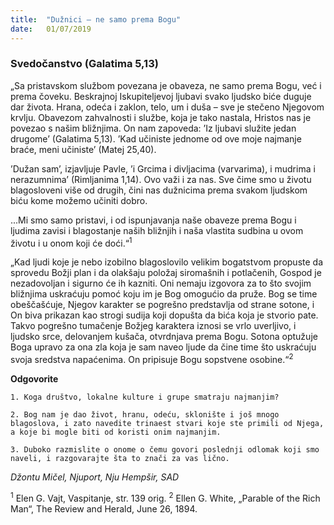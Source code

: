 ```yaml
---
title:  "Dužnici – ne samo prema Bogu"
date:   01/07/2019
---
```


### Svedočanstvo (Galatima 5,13)

„Sa pristavskom službom povezana je obaveza, ne samo prema Bogu, već i prema čoveku. Beskrajnoj Iskupiteljevoj ljubavi svako ljudsko biće duguje dar života. Hrana, odeća i zaklon, telo, um i duša – sve je stečeno Njegovom krvlju. Obavezom zahvalnosti i službe, koja je tako nastala, Hristos nas je povezao s našim bližnjima. On nam zapoveda: ’Iz ljubavi služite jedan drugome’ (Galatima 5,13). ’Kad učiniste jednome od ove moje najmanje braće, meni učiniste’  (Matej 25,40).

’Dužan sam’, izjavljuje Pavle, ’i Grcima i divljacima (varvarima), i mudrima i nerazumnima’ (Rimljanima 1,14). Ovo važi i za nas. Sve čime smo u životu blagosloveni više od drugih, čini nas dužnicima prema svakom ljudskom biću kome možemo učiniti dobro.

...Mi smo samo pristavi, i od ispunjavanja naše obaveze prema Bogu i ljudima zavisi i blagostanje naših bližnjih i naša vlastita sudbina u ovom životu i u onom koji će doći.“<sup>1</sup>

„Kad ljudi koje je nebo izobilno blagoslovilo velikim bogatstvom propuste da sprovedu Božji plan i da olakšaju položaj siromašnih i potlačenih, Gospod je nezadovoljan i sigurno će ih kazniti. Oni nemaju izgovora za to što svojim bližnjima uskraćuju pomoć koju im je Bog omogućio da pruže. Bog se time obeščašćuje, Njegov karakter se pogrešno predstavlja od strane sotone, i On biva prikazan kao strogi sudija koji dopušta da bića koja je stvorio pate. Takvo pogrešno tumačenje Božjeg karaktera iznosi se vrlo uverljivo, i ljudsko srce, delovanjem kušača, otvrdnjava prema Bogu. Sotona optužuje Boga upravo za ona zla koja je sam naveo ljude da čine time što uskraćuju svoja sredstva napaćenima. On pripisuje Bogu sopstvene osobine.“<sup>2</sup>

**Odgovorite**

`1.	Koga društvo, lokalne kulture i grupe smatraju najmanjim?`

`2.	Bog nam je dao život, hranu, odeću, sklonište i još mnogo blagoslova, i zato navedite trinaest stvari koje ste primili od Njega, a koje bi mogle biti od koristi onim najmanjim.`

`3.	Duboko razmislite o onome o čemu govori poslednji odlomak koji smo naveli, i razgovarajte šta to znači za vas lično.`

*Džontu Mičel, Njuport, Nju Hempšir, SAD*

<sup>1</sup>	Elen G. Vajt, Vaspitanje, str. 139 orig.
<sup>2</sup>	Ellen G. White, „Parable of the Rich Man“, The Review and Herald, June 26, 1894.
